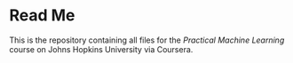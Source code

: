 # Read Me

This is the repository containing all files for the _Practical Machine Learning_ course on Johns Hopkins University via Coursera.
